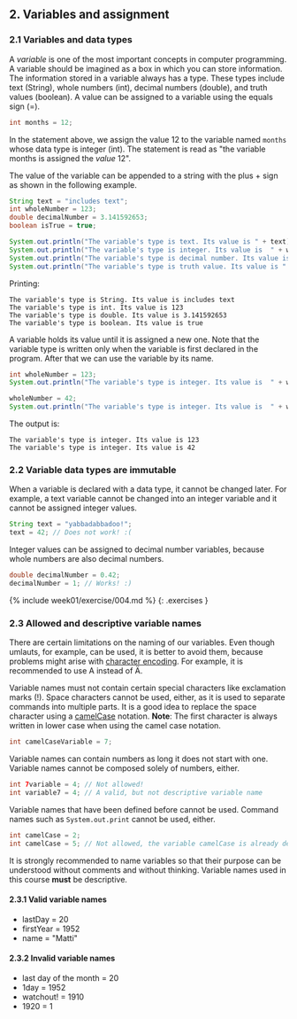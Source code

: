<!-- 2 was 4 -->
## 2. Variables and assignment

### 2.1 Variables and data types

A *variable* is one of the most important concepts in computer programming. A variable should be imagined as a box in which you can store information. The information stored in a variable always has a type. These types include text (String), whole numbers (int), decimal numbers (double), and truth values (boolean). A value can be assigned to a variable using the equals sign (=).

```java
int months = 12;
```

In the statement above, we assign the value 12 to the variable named `months` whose data type is integer (int). The statement is read as "the variable months is assigned the *value* 12".

The value of the variable can be appended to a string with the plus + sign as shown in the following example.

```java
String text = "includes text";
int wholeNumber = 123;
double decimalNumber = 3.141592653;
boolean isTrue = true;

System.out.println("The variable's type is text. Its value is " + text);
System.out.println("The variable's type is integer. Its value is  " + wholeNumber);
System.out.println("The variable's type is decimal number. Its value is " + decimalNumber);
System.out.println("The variable's type is truth value. Its value is " + isTrue);
```
Printing:
```output
The variable's type is String. Its value is includes text
The variable's type is int. Its value is 123
The variable's type is double. Its value is 3.141592653
The variable's type is boolean. Its value is true
```

A variable holds its value until it is assigned a new one. Note that the variable type is written only when the variable is first declared in the program. After that we can use the variable by its name.

```java
int wholeNumber = 123;
System.out.println("The variable's type is integer. Its value is  " + wholeNumber);

wholeNumber = 42;
System.out.println("The variable's type is integer. Its value is  " + wholeNumber);
```

The output is:

```output
The variable's type is integer. Its value is 123
The variable's type is integer. Its value is 42
```

### 2.2 Variable data types are immutable

When a variable is declared with a data type, it cannot be changed later. For example, a text variable cannot be changed into an integer variable and it cannot be assigned integer values.

```java
String text = "yabbadabbadoo!";
text = 42; // Does not work! :(
```

Integer values can be assigned to decimal number variables, because whole numbers are also decimal numbers.

```java
double decimalNumber = 0.42;
decimalNumber = 1; // Works! :)
```

{% include week01/exercise/004.md %}
{: .exercises }

### 2.3 Allowed and descriptive variable names

There are certain limitations on the naming of our variables. Even though umlauts, for example, can be used, it is better to avoid them, because problems might arise with [character encoding](http://en.wikipedia.org/wiki/Character_encoding). For example, it is recommended to use A instead of Ä.

Variable names must not contain certain special characters like exclamation marks (!). Space characters cannot be used, either, as it is used to separate commands into multiple parts. It is a good idea to replace the space character using a [camelCase](https://en.wikipedia.org/wiki/Camel_case) notation. **Note**: The first character is always written in lower case when using the camel case notation.

```java
int camelCaseVariable = 7;
```

Variable names can contain numbers as long it does not start with one. Variable names cannot be composed solely of numbers, either.

```java
int 7variable = 4; // Not allowed!
int variable7 = 4; // A valid, but not descriptive variable name
```

Variable names that have been defined before cannot be used. Command names such as `System.out.print` cannot be used, either.

```java
int camelCase = 2;
int camelCase = 5; // Not allowed, the variable camelCase is already defined!
```

It is strongly recommended to name variables so that their purpose can be understood without comments and without thinking. Variable names used in this course **must** be descriptive.

#### 2.3.1 Valid variable names

* lastDay = 20
* firstYear = 1952
* name = "Matti"

#### 2.3.2 Invalid variable names

* last day of the month = 20
* 1day = 1952
* watchout! = 1910
* 1920 = 1
